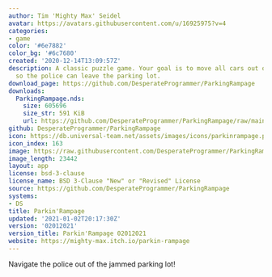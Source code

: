```yaml
---
author: Tim 'Mighty Max' Seidel
avatar: https://avatars.githubusercontent.com/u/16925975?v=4
categories:
- game
color: '#6e7882'
color_bg: '#6c7680'
created: '2020-12-14T13:09:57Z'
description: A classic puzzle game. Your goal is to move all cars out of the way,
  so the police can leave the parking lot.
download_page: https://github.com/DesperateProgrammer/ParkingRampage
downloads:
  ParkingRampage.nds:
    size: 605696
    size_str: 591 KiB
    url: https://github.com/DesperateProgrammer/ParkingRampage/raw/main/ParkingRampage.nds
github: DesperateProgrammer/ParkingRampage
icon: https://db.universal-team.net/assets/images/icons/parkinrampage.png
icon_index: 163
image: https://raw.githubusercontent.com/DesperateProgrammer/ParkingRampage/main/gfx/title.png
image_length: 23442
layout: app
license: bsd-3-clause
license_name: BSD 3-Clause "New" or "Revised" License
source: https://github.com/DesperateProgrammer/ParkingRampage
systems:
- DS
title: Parkin'Rampage
updated: '2021-01-02T20:17:30Z'
version: '02012021'
version_title: Parkin'Rampage 02012021
website: https://mighty-max.itch.io/parkin-rampage
---
```

Navigate the police out of the jammed parking lot!